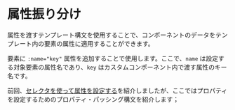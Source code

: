 <template is="exm-article">
<a href="../../publics/examples/property-transmission/demo.html" preview></a>
<a href="../../publics/examples/property-transmission/test-demo.html" main></a>
</template>

# 属性振り分け

属性を渡すテンプレート構文を使用することで、コンポーネントのデータをテンプレート内の要素の属性に適用することができます。

要素に `:name="key"` 属性を追加することで使用します。ここで、`name` は設定する対象要素の属性名であり、`key` はカスタムコンポーネント内で渡す属性のキー名です。

前回、[セレクタを使って属性を設定する](./index.md)を紹介しましたが、ここではプロパティを設定するためのプロパティ・パッシング構文を紹介します；